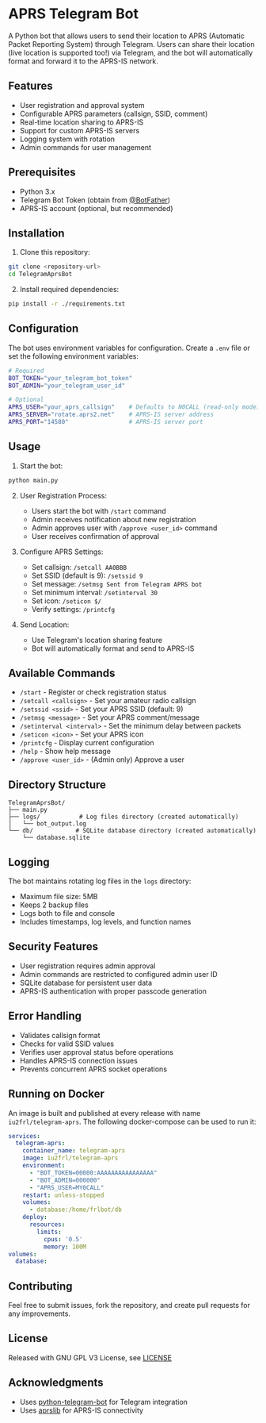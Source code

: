 # APRS Telegram Bot

A Python bot that allows users to send their location to APRS (Automatic Packet Reporting System) through Telegram. Users can share their location (live location is supported too!) via Telegram, and the bot will automatically format and forward it to the APRS-IS network.

## Features

- User registration and approval system
- Configurable APRS parameters (callsign, SSID, comment)
- Real-time location sharing to APRS-IS
- Support for custom APRS-IS servers
- Logging system with rotation
- Admin commands for user management

## Prerequisites

- Python 3.x
- Telegram Bot Token (obtain from [@BotFather](https://t.me/botfather))
- APRS-IS account (optional, but recommended)

## Installation

1. Clone this repository:
```bash
git clone <repository-url>
cd TelegramAprsBot
```

2. Install required dependencies:
```bash
pip install -r ./requirements.txt
```

## Configuration

The bot uses environment variables for configuration. Create a `.env` file or set the following environment variables:

```bash
# Required
BOT_TOKEN="your_telegram_bot_token"
BOT_ADMIN="your_telegram_user_id"

# Optional
APRS_USER="your_aprs_callsign"    # Defaults to N0CALL (read-only mode)
APRS_SERVER="rotate.aprs2.net"    # APRS-IS server address
APRS_PORT="14580"                 # APRS-IS server port
```

## Usage

1. Start the bot:
```bash
python main.py
```

2. User Registration Process:
   - Users start the bot with `/start` command
   - Admin receives notification about new registration
   - Admin approves user with `/approve <user_id>` command
   - User receives confirmation of approval

3. Configure APRS Settings:
   - Set callsign: `/setcall AA0BBB`
   - Set SSID (default is 9): `/setssid 9`
   - Set message: `/setmsg Sent from Telegram APRS bot`
   - Set minimum interval: `/setinterval 30`
   - Set icon: `/seticon $/`
   - Verify settings: `/printcfg`

4. Send Location:
   - Use Telegram's location sharing feature
   - Bot will automatically format and send to APRS-IS

## Available Commands

- `/start` - Register or check registration status
- `/setcall <callsign>` - Set your amateur radio callsign
- `/setssid <ssid>` - Set your APRS SSID (default: 9)
- `/setmsg <message>` - Set your APRS comment/message
- `/setinterval <interval>` - Set the minimum delay between packets
- `/seticon <icon>` - Set your APRS icon
- `/printcfg` - Display current configuration
- `/help` - Show help message
- `/approve <user_id>` - (Admin only) Approve a user

## Directory Structure

```
TelegramAprsBot/
├── main.py
├── logs/           # Log files directory (created automatically)
│   └── bot_output.log
└── db/            # SQLite database directory (created automatically)
    └── database.sqlite
```

## Logging

The bot maintains rotating log files in the `logs` directory:
- Maximum file size: 5MB
- Keeps 2 backup files
- Logs both to file and console
- Includes timestamps, log levels, and function names

## Security Features

- User registration requires admin approval
- Admin commands are restricted to configured admin user ID
- SQLite database for persistent user data
- APRS-IS authentication with proper passcode generation

## Error Handling

- Validates callsign format
- Checks for valid SSID values
- Verifies user approval status before operations
- Handles APRS-IS connection issues
- Prevents concurrent APRS socket operations

## Running on Docker

An image is built and published at every release with name `iu2frl/telegram-aprs`. The following docker-compose can be used to run it:

```yaml
services:
  telegram-aprs:
    container_name: telegram-aprs
    image: iu2frl/telegram-aprs
    environment:
      - "BOT_TOKEN=00000:AAAAAAAAAAAAAAAA"
      - "BOT_ADMIN=000000"
      - "APRS_USER=MY0CALL"
    restart: unless-stopped
    volumes:
      - database:/home/frlbot/db
    deploy:
      resources:
        limits:
          cpus: '0.5'
          memory: 100M
volumes:
  database:
```

## Contributing

Feel free to submit issues, fork the repository, and create pull requests for any improvements.

## License

Released with GNU GPL V3 License, see [LICENSE](./LICENSE)

## Acknowledgments

- Uses [python-telegram-bot](https://github.com/python-telegram-bot/python-telegram-bot) for Telegram integration
- Uses [aprslib](https://github.com/rossengeorgiev/aprs-python) for APRS-IS connectivity
